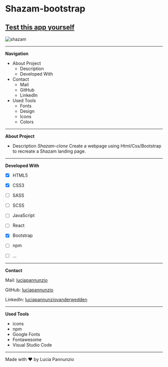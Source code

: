 # Shazam-bootstrap

## [Test this app yourself]( https://luciapannunzio.github.io//)

![shazam](https://user-images.githubusercontent.com/89199990/156170487-13c7caf6-17e5-49b6-b6f6-8cbde5cd7329.png)



* * *


**Navigation**
 - About Project
    - Description
    - Developed With
 - Contact
    - Mail
    - GitHub  
    - LinkedIn
 - Used Tools
    - Fonts
    - Design
    - Icons
    - Colors


* * *


**About Project**
 - Description *Shazam-clone* Create a webpage using Html/Css/Bootstrap to recreate a Shazam landing page. 
* * *


**Developed With**
 - [x] HTML5
 - [x] CSS3
 - [ ] SASS
 - [ ] SCSS
 - [ ] JavaScript
 - [ ] React
 - [x] Bootstrap
 - [ ] npm
 - [ ] ...
 
 
 * * *
 
 
**Contact**

Mail: [luciapannunzio](https://mail.google.com/mail/u/0/#inbox)

GitHub: [luciapannunzio](https://github.com/luciapannunzio/)

LinkedIn: [luciapannunziovanderwedden](https://www.linkedin.com/in/luciapannunziovanderwedden/)


* * *


**Used Tools**
- icons
- npm
- Google Fonts
- Fontawesome
- Visual Studio Code


* * *


Made with :heart: by Lucia Pannunzio

